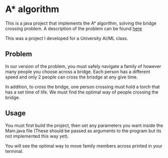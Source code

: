 # A* algorithm

This is a java project that implements the A* algorithm, solving the bridge crossing problem. A description of the problem can be found [here](https://en.wikipedia.org/wiki/Bridge_and_torch_problem)

This was a project I developed for a University AI/ML class.

## Problem

In our version of the problem, you must safely navigate a family of however many people you choose across a bridge. Each person has a different speed and only 2 people can cross the brisdge at any give time.

In addition, to cross the bridge, one person crossing must hold a torch that has a set time of life. We must find the optimal way of people crossing the bridge.

## Usage

You must first build the project, then set any parameters you want inside the Main.java file (These should be passed as arguments to the program but its not implemented this way yet).

You will see the optimal way to move family members across printed in your terminal.
